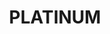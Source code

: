 ---
id: plan3
title: PLATINUM
price: '$80'
duration: 'mo'
button: Enter eVDC
link: https://vdc.testnet.grid.tf/vdc
includeTitle: What's included?
options:
  [A small Kubernetes Controller and 2 worker nodes, 8 GB memory, 10TB ZDB Storage, A Network Gateway]
---